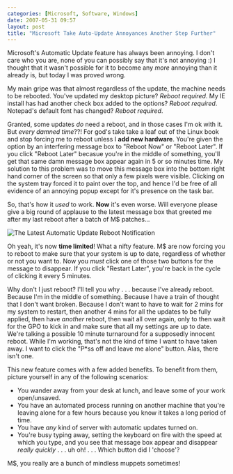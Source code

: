 ```yaml
---
categories: [Microsoft, Software, Windows]
date: 2007-05-31 09:57
layout: post
title: "Microsoft Take Auto-Update Annoyances Another Step Further"
---
```

Microsoft's Automatic Update feature has always been annoying. I don't care who you are, none of you can possibly say that it's not annoying :) I thought that it wasn't possible for it to become any <em>more</em> annoying than it already is, but today I was proved wrong.

My main gripe was that almost regardless of the update, the machine needs to be rebooted. You've updated my desktop picture? <em>Reboot required</em>. My IE install has had another check box added to the options? <em>Reboot required</em>. Notepad's default font has changed? <em>Reboot required</em>.

<!--more-->

Granted, some updates <em>do</em> need a reboot, and in those cases I'm ok with it. But <em>every damned time</em>??! For god's take take a leaf out of the Linux book and stop forcing me to reboot unless I <strong>add new hardware</strong>.  You're given the option by an interfering message box to "Reboot Now" or "Reboot Later". If you click "Reboot Later" becasue you're in the middle of something, you'll get that same damn message box appear again in 5 or so minutes time. My solution to this problem was to move this message box into the bottom right hand corner of the screen so that only a few pixels were visible.  Clicking on the system tray forced it to paint over the top, and hence I'd be free of all evidence of an annoying popup except for it's presence on the task bar.

So, that's how it <em>used</em> to work. <strong>Now</strong> it's even worse. Will everyone please give a big round of applause to the latest message box that greeted me after my last reboot after a batch of M$ patches...

<img src="/uploads/2007/05/autoupdate.png" alt="The Latest Automatic Update Reboot Notification" class="InlineImageCenter" />

Oh yeah, it's now <strong>time limited</strong>! What a nifty feature. M$ are now forcing you to reboot to make sure that your system is up to date, regardless of whether or not you want to. Now you <em>must</em> click one of those two buttons for the message to disappear. If you click "Restart Later", you're back in the cycle of clicking it every 5 minutes.

Why don't I just reboot? I'll tell you why . . . because I've already reboot. Because I'm in the middle of something. Because I have a train of thought that I don't want broken. Because I don't want to have to wait for 2 mins for my system to restart, then another 4 mins for all the updates to be fully applied, then have <em>another</em> reboot, then wait all over again, only to then wait for the GPO to kick in and make sure that all my settings are up to date.  We're talking a possible 10 minute turnaround for a supposedly innocent reboot. While I'm working, that's not the kind of time I want to have taken away. I want to click the "P*ss off and leave me alone" button. Alas, there isn't one.

This new feature comes with a few added benefits. To benefit from them, picture yourself in any of the following scenarios:
<ul><li>You wander away from your desk at lunch, and leave some of your work open/unsaved.</li><li>You have an automated process running on another machine that you're leaving alone for a few hours because you know it takes a long period of time.</li><li>You have <em>any</em> kind of server with automatic updates turned on.</li><li>You're busy typing away, setting the keyboard on fire with the speed at which you type, and you see that message box appear and disappear <em>really quickly</em> . . . uh oh! . . . Which button did I 'choose'?</li></ul>M$, you really are a bunch of mindless muppets sometimes!
